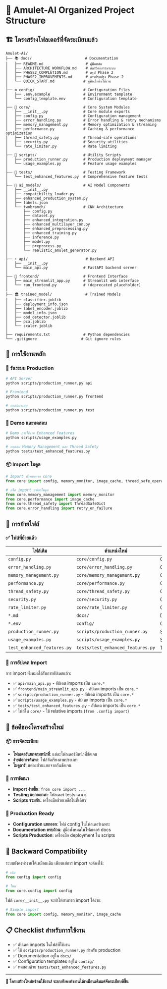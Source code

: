 # 📁 Amulet-AI Organized Project Structure

## 🏗️ โครงสร้างโฟลเดอร์ที่จัดระเบียบแล้ว

```
Amulet-Ai/
├── 📚 docs/                        # Documentation
│   ├── README.md                   # คู่มือหลัก
│   ├── ARCHITECTURE_WORKFLOW.md    # สถาปัตยกรรมระบบ
│   ├── PHASE2_COMPLETION.md        # สรุป Phase 2
│   ├── PHASE2_IMPROVEMENTS.md      # การปรับปรุง Phase 2
│   └── QUICK_START.md             # คู่มือเริ่มต้นใช้งาน
│
├── ⚙️ config/                      # Configuration Files
│   ├── .env.example               # Environment template
│   └── config_template.env        # Configuration template
│
├── 🔧 core/                        # Core System Modules
│   ├── __init__.py                # Core module exports
│   ├── config.py                  # Configuration management
│   ├── error_handling.py          # Error handling & retry mechanisms
│   ├── memory_management.py       # Memory optimization & streaming
│   ├── performance.py             # Caching & performance optimization
│   ├── thread_safety.py           # Thread-safe operations
│   ├── security.py                # Security utilities
│   └── rate_limiter.py            # Rate limiting
│
├── 🚀 scripts/                     # Utility Scripts
│   ├── production_runner.py       # Production deployment manager
│   └── usage_examples.py          # Feature usage examples
│
├── 🧪 tests/                       # Testing Framework
│   └── test_enhanced_features.py  # Comprehensive feature tests
│
├── 🤖 ai_models/                   # AI Model Components
│   ├── __init__.py
│   ├── compatibility_loader.py
│   ├── enhanced_production_system.py
│   ├── labels.json
│   └── twobranch/                 # CNN Architecture
│       ├── config.py
│       ├── dataset.py
│       ├── enhanced_integration.py
│       ├── enhanced_multilayer_cnn.py
│       ├── enhanced_preprocessing.py
│       ├── enhanced_training.py
│       ├── inference.py
│       ├── model.py
│       ├── preprocess.py
│       └── realistic_amulet_generator.py
│
├── ⚡ api/                          # Backend API
│   ├── __init__.py
│   └── main_api.py                # FastAPI backend server
│
├── 🎨 frontend/                    # Frontend Interface
│   ├── main_streamlit_app.py      # Streamlit web interface
│   └── run_frontend.py            # (deprecated placeholder)
│
├── 🏛️ trained_model/               # Trained Models
│   ├── classifier.joblib
│   ├── deployment_info.json
│   ├── label_encoder.joblib
│   ├── model_info.json
│   ├── ood_detector.joblib
│   ├── pca.joblib
│   └── scaler.joblib
│
├── requirements.txt               # Python dependencies
└── .gitignore                    # Git ignore rules
```

## 🎯 การใช้งานหลัก

### 🚀 รันระบบ Production

```bash
# API Server
python scripts/production_runner.py api

# Frontend
python scripts/production_runner.py frontend

# ทดสอบระบบ
python scripts/production_runner.py test
```

### 🧪 Demo และทดสอบ

```bash
# Demo การใช้งาน Enhanced Features
python scripts/usage_examples.py

# ทดสอบ Memory Management และ Thread Safety
python tests/test_enhanced_features.py
```

### 📦 Import โมดูล

```python
# Import ทั้งหมดจาก core
from core import config, memory_monitor, image_cache, thread_safe_operation

# หรือ import แต่ละโมดูล
from core.memory_management import memory_monitor
from core.performance import image_cache
from core.thread_safety import ThreadSafeDict
from core.error_handling import retry_on_failure
```

## 🔄 การย้ายไฟล์

### ✅ ไฟล์ที่ย้ายแล้ว

| ไฟล์เดิม | ตำแหน่งใหม่ | ประเภท |
|---------|-------------|--------|
| `config.py` | `core/config.py` | Core Module |
| `error_handling.py` | `core/error_handling.py` | Core Module |
| `memory_management.py` | `core/memory_management.py` | Core Module |
| `performance.py` | `core/performance.py` | Core Module |
| `thread_safety.py` | `core/thread_safety.py` | Core Module |
| `security.py` | `core/security.py` | Core Module |
| `rate_limiter.py` | `core/rate_limiter.py` | Core Module |
| `*.md` | `docs/` | Documentation |
| `*.env` | `config/` | Configuration |
| `production_runner.py` | `scripts/production_runner.py` | Script |
| `usage_examples.py` | `scripts/usage_examples.py` | Script |
| `test_enhanced_features.py` | `tests/test_enhanced_features.py` | Test |

### 🔧 การอัปเดต Import

การ import ทั้งหมดได้รับการอัปเดตแล้ว:

- ✅ `api/main_api.py` - อัปเดต imports เป็น `core.*`
- ✅ `frontend/main_streamlit_app.py` - อัปเดต imports เป็น `core.*`
- ✅ `scripts/production_runner.py` - อัปเดต imports เป็น `core.*`
- ✅ `scripts/usage_examples.py` - อัปเดต imports เป็น `core.*`
- ✅ `tests/test_enhanced_features.py` - อัปเดต imports เป็น `core.*`
- ✅ ไฟล์ใน `core/` - ใช้ relative imports (`from .config import`)

## 🎉 ข้อดีของโครงสร้างใหม่

### 📦 การจัดระเบียบ
- **โฟลเดอร์แยกตามหน้าที่**: แต่ละโฟลเดอร์มีหน้าที่ชัดเจน
- **ง่ายต่อการค้นหา**: ไฟล์จัดเรียงตามประเภท
- **โมดูลาร์**: แต่ละส่วนแยกจากกันชัดเจน

### 🔧 การพัฒนา
- **Import ง่ายขึ้น**: `from core import ...`
- **Testing แยกออกมา**: โฟลเดอร์ tests เฉพาะ
- **Scripts รวมกัน**: เครื่องมือช่วยเหลือในที่เดียว

### 🚀 Production Ready
- **Configuration แยกออก**: ไฟล์ config ในโฟลเดอร์เฉพาะ
- **Documentation ครบถ้วน**: คู่มือทั้งหมดในโฟลเดอร์ docs
- **Scripts Production**: เครื่องมือ deployment ใน scripts

## 🔄 Backward Compatibility

ระบบยังคงทำงานได้เหมือนเดิม เพียงแต่การ import จะต้องใช้:

```python
# เดิม
from config import config

# ใหม่
from core.config import config
```

ไฟล์ `core/__init__.py` จะทำให้สามารถ import ได้ง่าย:

```python
# Simple import
from core import config, memory_monitor, image_cache
```

## 📋 Checklist สำหรับการใช้งาน

- ✅ อัปเดต imports ในไฟล์ที่ใช้งาน
- ✅ ใช้ `scripts/production_runner.py` สำหรับ production
- ✅ Documentation อยู่ใน `docs/`
- ✅ Configuration templates อยู่ใน `config/`
- ✅ ทดสอบด้วย `tests/test_enhanced_features.py`

---

**🎊 โครงสร้างใหม่พร้อมใช้งาน! ระบบยังคงทำงานได้เหมือนเดิมแต่จัดระเบียบดีขึ้น**